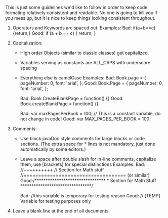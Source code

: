 This is just some guidelines we'd like to follow in order to keep code formating
relatively consistent and readable. No one is going to kill you if you mess up,
but it is nice to keep things looking consistent throughout.

1. Operators and Keywords are spaced out.
	Examples:
		Bad: if(a+b==c){return;}
		Good: if (a + b == c) { return; }

2. Capitalization:
	- High order Objects (similar to classic classes) get capitalized.
	- Variables serving as constants are ALL_CAPS with underscore spacing
	- Everything else is camelCase
	Examples:
		Bad: Book.page = {
				pageNumber: 0,
				font: 'arial',
				};
		Good: Book.Page = {
				pageNumber: 0,
				font: 'arial',
				};
		
		Bad: Book.CreateBlankPage = function() {}
		Good: Book.createBlankPage = function() {}
		
		Bad: var maxPagesPerBook = 100; // This is a constant variable, do not change in code!
		Good: var MAX_PAGES_PER_BOOK = 100;
		
3. Comments:
	- Use block javaDoc style comments for large blocks or code sections.
		(The extra space for * lines is not mandatory, just done automatically by some editors.)
	- Leave a space after double slash for in-line comments, capitalize them, use [brackets] for special distinctions
	Examples:
		Bad: //++++++++++
			// Section for Math stuff
			//===================================
			(or similar)
		Good:/********************************
			 * Section for Math Stuff
			 ********************************/
		
		Bad: //this variable is temporary for testing reason
		Good: // [TEMP] Variable for testing purposes only
		
4. Leave a blank line at the end of all documents.
